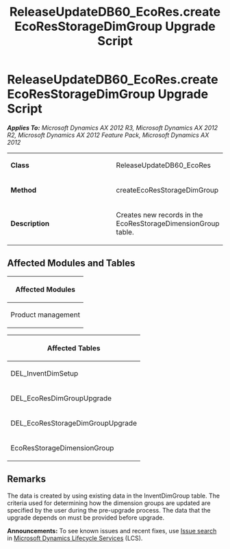 ﻿---
title: ReleaseUpdateDB60_EcoRes.createEcoResStorageDimGroup Upgrade Script
TOCTitle: ReleaseUpdateDB60_EcoRes.createEcoResStorageDimGroup Upgrade Script
ms:assetid: 92b18e09-8bac-67ad-4259-29d5470439d4
ms:mtpsurl: https://msdn.microsoft.com/en-us/library/JJ686097(v=AX.60)
ms:contentKeyID: 49709802
ms.date: 05/18/2015
mtps_version: v=AX.60
---

# ReleaseUpdateDB60\_EcoRes.createEcoResStorageDimGroup Upgrade Script 


_**Applies To:** Microsoft Dynamics AX 2012 R3, Microsoft Dynamics AX 2012 R2, Microsoft Dynamics AX 2012 Feature Pack, Microsoft Dynamics AX 2012_

<table>
<colgroup>
<col style="width: 50%" />
<col style="width: 50%" />
</colgroup>
<tbody>
<tr class="odd">
<td><p><strong>Class</strong></p></td>
<td><p>ReleaseUpdateDB60_EcoRes</p></td>
</tr>
<tr class="even">
<td><p><strong>Method</strong></p></td>
<td><p>createEcoResStorageDimGroup</p></td>
</tr>
<tr class="odd">
<td><p><strong>Description</strong></p></td>
<td><p>Creates new records in the EcoResStorageDimensionGroup table.</p></td>
</tr>
</tbody>
</table>


## Affected Modules and Tables

<table>
<colgroup>
<col style="width: 100%" />
</colgroup>
<thead>
<tr class="header">
<th><p>Affected Modules</p></th>
</tr>
</thead>
<tbody>
<tr class="odd">
<td><p>Product management</p></td>
</tr>
</tbody>
</table>


<table>
<colgroup>
<col style="width: 100%" />
</colgroup>
<thead>
<tr class="header">
<th><p>Affected Tables</p></th>
</tr>
</thead>
<tbody>
<tr class="odd">
<td><p>DEL_InventDimSetup</p></td>
</tr>
<tr class="even">
<td><p>DEL_EcoResDimGroupUpgrade</p></td>
</tr>
<tr class="odd">
<td><p>DEL_EcoResStorageDimGroupUpgrade</p></td>
</tr>
<tr class="even">
<td><p>EcoResStorageDimensionGroup</p></td>
</tr>
</tbody>
</table>


## Remarks

The data is created by using existing data in the InventDimGroup table. The criteria used for determining how the dimension groups are updated are specified by the user during the pre-upgrade process. The data that the upgrade depends on must be provided before upgrade.

  
**Announcements:** To see known issues and recent fixes, use [Issue search](http://go.microsoft.com/fwlink/?linkid=389258) in [Microsoft Dynamics Lifecycle Services](http://go.microsoft.com/fwlink/?linkid=306505) (LCS).

